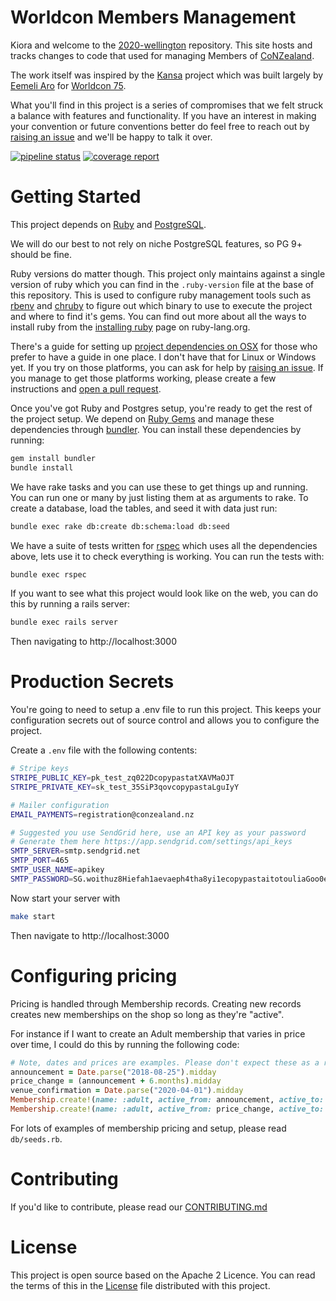 # Worldcon Members Management

Kiora and welcome to the [2020-wellington](https://gitlab.com/worldcon/2020-wellington) repository. This site hosts and
tracks changes to code that used for managing Members of [CoNZealand](https://conzealand.nz/).

The work itself was inspired by the [Kansa](https://github.com/maailma/kansa) project which was built largely by [Eemeli
Aro](https://github.com/eemeli) for [Worldcon 75](https://www.worldcon.fi/).

What you'll find in this project is a series of compromises that we felt struck a balance with features and
functionality. If you have an interest in making your convention or future conventions better do feel free to reach out
by [raising an issue](https://gitlab.com/worldcon/2020-wellington/issues) and we'll be happy to talk it over.

[![pipeline status](https://gitlab.com/worldcon/2020-wellington/badges/master/pipeline.svg)](https://gitlab.com/worldcon/2020-wellington/commits/master)
[![coverage report](https://gitlab.com/worldcon/2020-wellington/badges/master/coverage.svg)](https://gitlab.com/worldcon/2020-wellington/commits/master)

# Getting Started

This project depends on [Ruby](http://ruby-lang.org/) and [PostgreSQL](https://www.postgresql.org/).

We will do our best to not rely on niche PostgreSQL features, so PG 9+ should be fine.

Ruby versions do matter though. This project only maintains against a single version of ruby which you can find in the
`.ruby-version` file at the base of this repository. This is used to configure ruby management tools such as
[rbenv](https://github.com/rbenv/rbenv#readme) and [chruby](https://github.com/postmodern/chruby#readme) to figure out
which binary to use to execute the project and where to find it's gems. You can find out more about all the ways to
install ruby from the [installing ruby](https://www.ruby-lang.org/en/documentation/installation) page on ruby-lang.org.

There's a guide for setting up [project dependencies on OSX](OSX.md) for those who prefer to have a guide in one place.
I don't have that for Linux or Windows yet. If you try on those platforms, you can ask for help by [raising an
issue](https://gitlab.com/worldcon/2020-wellington/issues/new). If you manage to get those platforms working, please
create a few instructions and [open a pull request](https://gitlab.com/worldcon/2020-wellington/merge_requests/new).

Once you've got Ruby and Postgres setup, you're ready to get the rest of the project setup. We depend on [Ruby
Gems](https://rubygems.org/) and manage these dependencies through [bundler](https://bundler.io/). You can install these
dependencies by running:

```sh
gem install bundler
bundle install
```

We have rake tasks and you can use these to get things up and running. You can run one or many by just listing them at
as arguments to rake. To create a database, load the tables, and seed it with data just run:

```sh
bundle exec rake db:create db:schema:load db:seed
```

We have a suite of tests written for [rspec](http://rspec.info/) which uses all the dependencies above, lets use it to
check everything is working. You can run the tests with:

```sh
bundle exec rspec
```

If you want to see what this project would look like on the web, you can do this by running a rails server:

```sh
bundle exec rails server
```

Then navigating to http://localhost:3000

# Production Secrets

You're going to need to setup a .env file to run this project. This keeps your configuration secrets out of source
control and allows you to configure the project.

Create a `.env` file with the following contents:

```bash
# Stripe keys
STRIPE_PUBLIC_KEY=pk_test_zq022DcopypastatXAVMaOJT
STRIPE_PRIVATE_KEY=sk_test_35SiP3qovcopypastaLguIyY

# Mailer configuration
EMAIL_PAYMENTS=registration@conzealand.nz

# Suggested you use SendGrid here, use an API key as your password
# Generate them here https://app.sendgrid.com/settings/api_keys
SMTP_SERVER=smtp.sendgrid.net
SMTP_PORT=465
SMTP_USER_NAME=apikey
SMTP_PASSWORD=SG.woithuz8Hiefah1aevaeph4tha8yi1ecopypastaitotouliaGoo0eey7te9hiuF9h
```

Now start your server with

```bash
make start
```

Then navigate to http://localhost:3000

# Configuring pricing

Pricing is handled through Membership records. Creating new records creates new memberships on the shop so long as
they're "active".

For instance if I want to create an Adult membership that varies in price over time, I could do this by running the
following code:

```ruby
# Note, dates and prices are examples. Please don't expect these as a reflection on real dates/prices.
announcement = Date.parse("2018-08-25").midday
price_change = (announcement + 6.months).midday
venue_confirmation = Date.parse("2020-04-01").midday
Membership.create!(name: :adult, active_from: announcement, active_to: price_change price: 400_00)
Membership.create!(name: :adult, active_from: price_change, active_to: venue_confirmation price: 450_00)
```

For lots of examples of membership pricing and setup, please read `db/seeds.rb`.

# Contributing

If you'd like to contribute, please read our [CONTRIBUTING.md](CONTRIBUTING.md)

# License

This project is open source based on the Apache 2 Licence. You can read the terms of this in the [License](LICENSE)
file distributed with this project.

